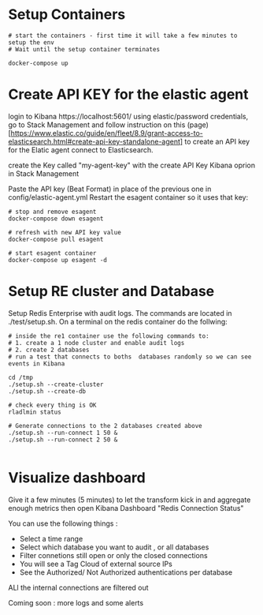 
# Setup Containers

```
# start the containers - first time it will take a few minutes to setup the env 
# Wait until the setup container terminates

docker-compose up

``` 

# Create API KEY for the elastic agent

login to Kibana https://localhost:5601/ using elastic/password credentials, go to Stack Management and follow instruction on this (page)[https://www.elastic.co/guide/en/fleet/8.9/grant-access-to-elasticsearch.html#create-api-key-standalone-agent]
to create an API key for the Elatic agent connect to Elasticsearch.

create the Key called "my-agent-key" with the create API Key Kibana oprion in Stack Management

Paste the API key (Beat Format) in place of the previous one in config/elastic-agent.yml
Restart the esagent container so it uses that key:

```
# stop and remove esagent 
docker-compose down esagent

# refresh with new API key value
docker-compose pull esagent 

# start esagent container
docker-compose up esagent -d
```




# Setup RE cluster and Database

Setup Redis Enterprise with audit logs. The commands are located in ./test/setup.sh. 
On a terminal on the redis container do the follwing:  

```
# inside the re1 container use the following commands to:
# 1. create a 1 node cluster and enable audit logs
# 2. create 2 databases 
# run a test that connects to boths  databases randomly so we can see events in Kibana 

cd /tmp
./setup.sh --create-cluster
./setup.sh --create-db

# check every thing is OK
rladlmin status

# Generate connections to the 2 databases created above
./setup.sh --run-connect 1 50 &
./setup.sh --run-connect 2 50 &


````


# Visualize dashboard

Give it a few minutes (5 minutes) to let the transform kick in and aggregate enough metrics then open Kibana Dashboard "Redis Connection Status"

You can use the following things :

* Select a time range
* Select which database you want to audit , or all databases
* Filter connetions still open or only the closed connections
* You will see a Tag Cloud of external source IPs 
* See the Authorized/ Not Authorized authentications per database

ALl the internal connections are filtered out 


Coming soon : more logs and some alerts




